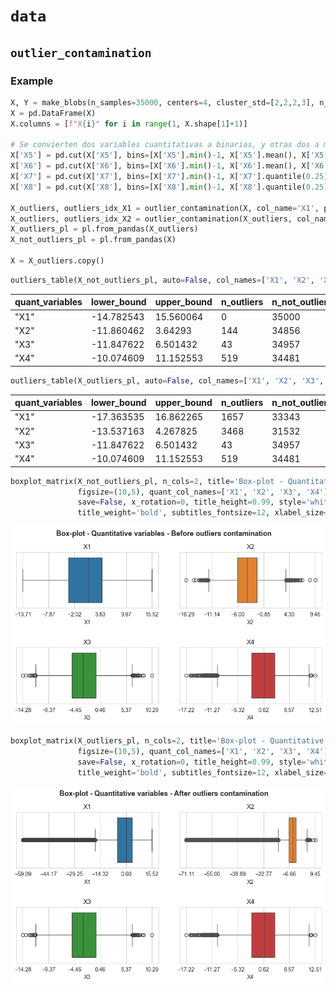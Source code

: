 # `data`

## `outlier_contamination`



### Example

```python
X, Y = make_blobs(n_samples=35000, centers=4, cluster_std=[2,2,2,3], n_features=8, random_state=123)
X = pd.DataFrame(X)      
X.columns = [f"X{i}" for i in range(1, X.shape[1]+1)]

# Se convierten dos variables cuantitativas a binarias, y otras dos a multiclase, discretizandolas.
X['X5'] = pd.cut(X['X5'], bins=[X['X5'].min()-1, X['X5'].mean(), X['X5'].max()+1], labels=False)
X['X6'] = pd.cut(X['X6'], bins=[X['X6'].min()-1, X['X6'].mean(), X['X6'].max()+1], labels=False)
X['X7'] = pd.cut(X['X7'], bins=[X['X7'].min()-1, X['X7'].quantile(0.25), X['X7'].quantile(0.50), X['X7'].quantile(0.75), X['X7'].max()+1], labels=False)
X['X8'] = pd.cut(X['X8'], bins=[X['X8'].min()-1, X['X8'].quantile(0.25), X['X8'].quantile(0.50), X['X8'].quantile(0.75), X['X8'].max()+1], labels=False)   

X_outliers, outliers_idx_X1 = outlier_contamination(X, col_name='X1', prop_above=0.1, sigma=3, random_state=123)
X_outliers, outliers_idx_X2 = outlier_contamination(X_outliers, col_name='X2', prop_below=0.1, sigma=5, random_state=123)
X_outliers_pl = pl.from_pandas(X_outliers)
X_not_outliers_pl = pl.from_pandas(X)

X = X_outliers.copy()
```
```python
outliers_table(X_not_outliers_pl, auto=False, col_names=['X1', 'X2', 'X3', 'X4'], h=1.5)
```
| quant_variables | lower_bound  | upper_bound  | n_outliers | n_not_outliers | prop_outliers | prop_not_outliers |
|------------------|--------------|--------------|------------|----------------|---------------|-------------------|
| "X1"            | -14.782543   | 15.560064    | 0          | 35000          | 0.0           | 1.0               |
| "X2"            | -11.860462   | 3.64293      | 144        | 34856          | 0.004114      | 0.995886          |
| "X3"            | -11.847622   | 6.501432     | 43         | 34957          | 0.001229      | 0.998771          |
| "X4"            | -10.074609   | 11.152553    | 519        | 34481          | 0.014829      | 0.985171          |

```python
outliers_table(X_outliers_pl, auto=False, col_names=['X1', 'X2', 'X3', 'X4'], h=1.5)
```
| quant_variables | lower_bound  | upper_bound  | n_outliers | n_not_outliers | prop_outliers | prop_not_outliers |
|------------------|--------------|--------------|------------|----------------|---------------|-------------------|
| "X1"            | -17.363535   | 16.862265    | 1657       | 33343          | 0.047343      | 0.952657          |
| "X2"            | -13.537163   | 4.267825     | 3468       | 31532          | 0.099086      | 0.900914          |
| "X3"            | -11.847622   | 6.501432     | 43         | 34957          | 0.001229      | 0.998771          |
| "X4"            | -10.074609   | 11.152553    | 519        | 34481          | 0.014829      | 0.985171          |


```python
boxplot_matrix(X_not_outliers_pl, n_cols=2, title='Box-plot - Quantitative variables - Before outliers contamination', 
               figsize=(10,5), quant_col_names=['X1', 'X2', 'X3', 'X4'], n_xticks=6, title_fontsize=13, 
               save=False, x_rotation=0, title_height=0.99, style='whitegrid', hspace=0.7, wspace=0.15, 
               title_weight='bold', subtitles_fontsize=12, xlabel_size=10)
```
![My Local Image](images/boxplot_not_outliers.png "Example Image")

```python
boxplot_matrix(X_outliers_pl, n_cols=2, title='Box-plot - Quantitative variables - After outliers contamination', 
               figsize=(10,5), quant_col_names=['X1', 'X2', 'X3', 'X4'], n_xticks=6, title_fontsize=13, 
               save=False, x_rotation=0, title_height=0.99, style='whitegrid', hspace=0.7, wspace=0.15, 
               title_weight='bold', subtitles_fontsize=12, xlabel_size=10)
```
![My Local Image](images/boxplot_outliers.png "Example Image")
